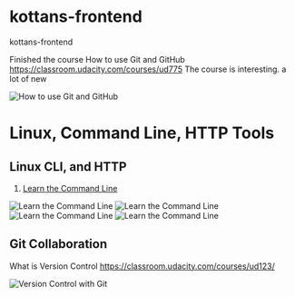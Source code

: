 # kottans-frontend

kottans-frontend


Finished the course How to use Git and GitHub
https://classroom.udacity.com/courses/ud775
The course is interesting. a lot of new

![How to use Git and GitHub](http://b3.ge.tt/thumbnail/12rNAAu2/0/YhpFx86mU3T5Db/0x675.png?ofn=How%20to%20use%20Git%20and%20GitHub.png)


# Linux, Command Line, HTTP Tools
## Linux CLI, and HTTP

1. [Learn the Command Line](https://www.codecademy.com/learn/learn-the-command-line)


![Learn the Command Line](http://b3.ge.tt/thumbnail/5v4MBAu2/3/YhpFx86mU3T5Db/0x675.png?ofn=cl.png)
![Learn the Command Line](http://b3.ge.tt/thumbnail/5v4MBAu2/2/YhpFx86mU3T5Db/0x675.png?ofn=cl12.png)
![Learn the Command Line](http://b3.ge.tt/thumbnail/5v4MBAu2/0/YhpFx86mU3T5Db/0x675.png?ofn=cl34.png)
![Learn the Command Line](http://b3.ge.tt/thumbnail/5v4MBAu2/1/YhpFx86mU3T5Db/0x675.png?ofn=cl5.png)

## Git Collaboration

What is Version Control
https://classroom.udacity.com/courses/ud123/

![Version Control with Git](http://b3.ge.tt/thumbnail/3F5wDBu2/0/YhpFx86mU3T5Db/0x675.png?ofn=Version%20Control%20with%20Git.png)

